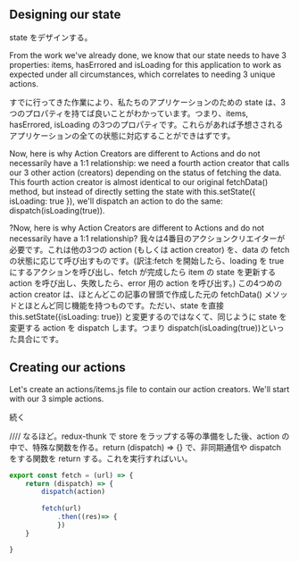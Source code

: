 ## Designing our state

state をデザインする。

From the work we've already done, we know that our state needs to have 3 properties: items, hasErrored and isLoading for this application to work as expected under all circumstances, which correlates to needing 3 unique actions.

すでに行ってきた作業により、私たちのアプリケーションのための state は、3つのプロパティを持てば良いことがわかっています。つまり、items, hasErrored, isLoading の3つのプロパティです。これらがあれば予想さされるアプリケーションの全ての状態に対応することができはずです。

Now, here is why Action Creators are different to Actions and do not necessarily have a 1:1 relationship: we need a fourth action creator that calls our 3 other action (creators) depending on the status of fetching the data. This fourth action creator is almost identical to our original fetchData() method, but instead of directly setting the state with this.setState({ isLoading: true }), we'll dispatch an action to do the same: dispatch(isLoading(true)).

?Now, here is why Action Creators are different to Actions and do not necessarily have a 1:1 relationship? 我々は4番目のアクションクリエイターが必要です。これは他の3つの action (もしくは  action creator) を、data の fetch の状態に応じて呼び出すものです。(訳注:fetch を開始したら、loading を true にするアクションを呼び出し、fetch が完成したら item の state を更新する action を呼び出し、失敗したら、error 用の action を呼び出す。) この4つめの action creator は、ほとんどこの記事の冒頭で作成した元の fetchData() メソッドとほとんど同じ機能を持つものです。ただい、state を直接 this.setState({isLoading: true}) と変更するのではなくて、同じように state を変更する action を dispatch します。つまり dispatch(isLoading(true))といった具合にです。

## Creating our actions
Let's create an actions/items.js file to contain our action creators. We'll start with our 3 simple actions.

続く

////
なるほど。redux-thunk で store をラップする等の準備をした後、action の中で、特殊な関数を作る。return (dispatch) => {} で、非同期通信や dispatch をする関数を return する。これを実行すればいい。

```js
export const fetch = (url) => {
    return (dispatch) => {
        dispatch(action)
    
        fetch(url)
            .then((res)=> {
            })
    }

} 
```
